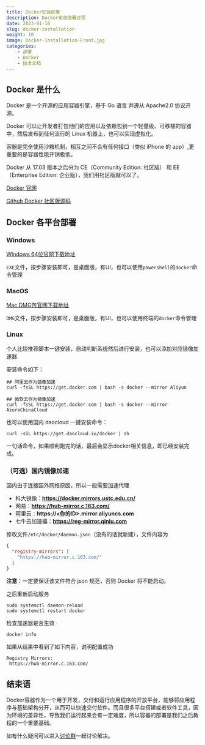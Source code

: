 ```yaml
---
title: Docker安装部署
description: Docker安装部署过程
date: 2023-01-16
slug: docker-installation
weight: 10
image: Docker-Installation-Front.jpg
categories:
    - 部署
    - Docker
    - 技术文档
---
```


## Docker 是什么

Docker 是一个开源的应用容器引擎，基于 Go 语言 并遵从 Apache2.0 协议开源。

Docker 可以让开发者打包他们的应用以及依赖包到一个轻量级、可移植的容器中，然后发布到任何流行的 Linux 机器上，也可以实现虚拟化。

容器是完全使用沙箱机制，相互之间不会有任何接口（类似 iPhone 的 app）,更重要的是容器性能开销极低。

Docker 从 17.03 版本之后分为 CE（Community Edition: 社区版） 和 EE（Enterprise Edition: 企业版），我们用社区版就可以了。

[Docker 官网](https://www.docker.com/)

[Github Docker 社区版源码](https://github.com/docker/docker-ce)

## Docker 各平台部署

### Windows

[Windows 64位官网下载地址](https://desktop.docker.com/win/main/amd64/Docker%20Desktop%20Installer.exe)

`EXE`文件，按步骤安装即可，是桌面版，有UI，也可以使用`powershell`的`docker`命令管理

### MacOS

[Mac DMG包官网下载地址](https://desktop.docker.com/mac/main/amd64/Docker.dmg)

`DMG`文件，按步骤安装即可，是桌面版，有UI，也可以使用终端的`docker`命令管理

### Linux

个人比较推荐脚本一键安装，自动判断系统然后进行安装，也可以添加对应镜像加速器

安装命令如下：

```
## 阿里云作为镜像加速
curl -fsSL https://get.docker.com | bash -s docker --mirror Aliyun

## 微软云作为镜像加速
curl -fsSL https://get.docker.com | bash -s docker --mirror AzureChinaCloud
```

也可以使用国内 daocloud 一键安装命令：

```
curl -sSL https://get.daocloud.io/docker | sh
```

一句话命令，如果顺利跑完的话，最后会显示docker相关信息，即已经安装完成。

### （可选）国内镜像加速

国内由于连接国外网络原因，所以一般需要加速代理

- 科大镜像：**https://docker.mirrors.ustc.edu.cn/**
- 网易：**https://hub-mirror.c.163.com/**
- 阿里云：**https://<你的ID>.mirror.aliyuncs.com**
- 七牛云加速器：**https://reg-mirror.qiniu.com**

修改文件`/etc/docker/daemon.json`（没有的话就新建），文件内容为

```json
{
  "registry-mirrors": [
    "https://hub-mirror.c.163.com/"
  ]
}
```

**注意**：一定要保证该文件符合 json 规范，否则 Docker 将不能启动。

之后重新启动服务

```shell
sudo systemctl daemon-reload
sudo systemctl restart docker
```

检查加速器是否生效

```shell
docker info
```

如果从结果中看到了如下内容，说明配置成功

```shell
Registry Mirrors:
 https://hub-mirror.c.163.com/
```

## 结束语

Docker容器作为一个用于开发，交付和运行应用程序的开放平台，能够将应用程序与基础架构分开，从而可以快速交付软件。而且很多平台搭建或者软件工具，因为环境的差异性，导致我们运行起来会有一定难度，所以容器的部署是我们之后教程的一个重要基础。

如有什么疑问可以进入[讨论群](https://t.me/yysy_blog_chat)一起讨论解决。
